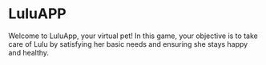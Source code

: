 # LuluAPP
Welcome to LuluApp, your virtual pet! In this game, your objective is to take care of Lulu by satisfying her basic needs and ensuring she stays happy and healthy.
